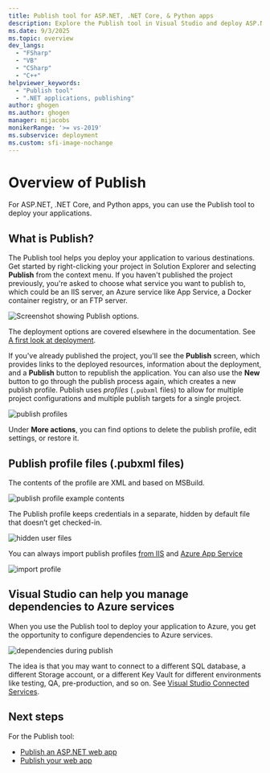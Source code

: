 ```yaml
---
title: Publish tool for ASP.NET, .NET Core, & Python apps
description: Explore the Publish tool in Visual Studio and deploy ASP.NET, .NET Core, and Python applications with a publishing profile (.pubxml file).
ms.date: 9/3/2025
ms.topic: overview
dev_langs:
  - "FSharp"
  - "VB"
  - "CSharp"
  - "C++"
helpviewer_keywords:
  - "Publish tool"
  - ".NET applications, publishing"
author: ghogen
ms.author: ghogen
manager: mijacobs
monikerRange: '>= vs-2019'
ms.subservice: deployment
ms.custom: sfi-image-nochange
---
```

# Overview of Publish

For ASP.NET, .NET Core, and Python apps, you can use the Publish tool to deploy your applications.

## What is Publish?

The Publish tool helps you deploy your application to various destinations. Get started by right-clicking your project in Solution Explorer and selecting **Publish** from the context menu. If you haven't published the project previously, you're asked to choose what service you want to publish to, which could be an IIS server, an Azure service like App Service, a Docker container registry, or an FTP server.

![Screenshot showing Publish options.](../deployment/media/quickstart-publish.png)

The deployment options are covered elsewhere in the documentation. See [A first look at deployment](./deploying-applications-services-and-components.md).

If you've already published the project, you'll see the **Publish** screen, which provides links to the deployed resources, information about the deployment, and a **Publish** button to republish the application. You can also use the **New** button to go through the publish process again, which creates a new publish profile. Publish uses *profiles* (`.pubxml` files) to allow for multiple project configurations and multiple publish targets for a single project.

![publish profiles](./media/publish-profiles.png)

Under **More actions**, you can find options to delete the publish profile, edit settings, or restore it.

## Publish profile files (.pubxml files)

The contents of the profile are XML and based on MSBuild.

![publish profile example contents](./media/publish-profile-example-contents.png)

The Publish profile keeps credentials in a separate, hidden by default file that doesn’t get checked-in.

![hidden user files](./media/separate-user-files.png)

You can always import publish profiles [from IIS](../deployment/tutorial-import-publish-settings-iis.md#create-the-publish-settings-file-in-iis-on-windows-server) and [Azure App Service](../deployment/tutorial-import-publish-settings-azure.md#create-the-publish-settings-file-in-azure-app-service)

![import profile](./media/import-profile.png)

## Visual Studio can help you manage dependencies to Azure services

When you use the Publish tool to deploy your application to Azure, you get the opportunity to configure dependencies to Azure services.

![dependencies during publish](./media/publish-dependencies.png)

The idea is that you may want to connect to a different SQL database, a different Storage account, or a different Key Vault for different environments like testing, QA, pre-production, and so on. See [Visual Studio Connected Services](../azure/overview-connected-services.md).

## Next steps

For the Publish tool:

- [Publish an ASP.NET web app](../deployment/quickstart-deploy-aspnet-web-app.md)
- [Publish your web app](/azure/app-service/quickstart-dotnetcore?tabs=net60&pivots=development-environment-vs#publish-your-web-app)
